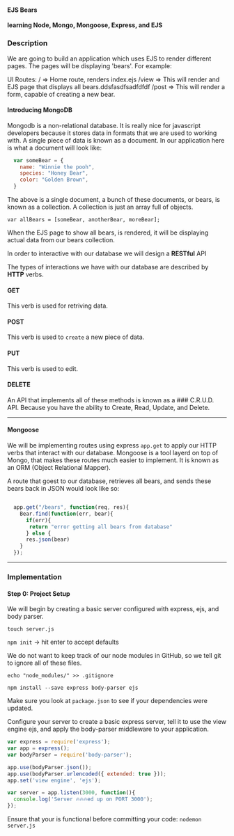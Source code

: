 #### EJS Bears

__learning Node, Mongo, Mongoose, Express, and EJS__

### Description
We are going to build an application which uses EJS to render different pages. The pages will be displaying 'bears'.
For example:

UI Routes:
/ => Home route, renders index.ejs
/view => This will render and EJS page that displays all bears.ddsfasdfsadfdfdf
/post => This will render a form, capable of creating a new bear.

#### Introducing MongoDB

Mongodb is a non-relational database. It is really nice for javascript developers because it stores data in formats that we are used to working with. A single piece of data is known as a document. In our application here is what a document will look like:

```js
  var someBear = {
    name: "Winnie the pooh",
    species: "Honey Bear",
    color: "Golden Brown",
  }
```
The above is a single document, a bunch of these documents, or bears, is known as a collection. A collection is just an array full of objects.

`var allBears = [someBear, anotherBear, moreBear];`


When the EJS page to show all bears, is rendered, it will be displaying actual data from our bears collection.

In order to interactive with our database we will design a __RESTful__ API

The types of interactions we have with our database are described by __HTTP__ verbs.

#### GET
This verb is used for retriving data.

#### POST
This verb is used to `create` a new piece of data.

#### PUT
This verb is used to edit.

#### DELETE
An API that implements all of these methods is known as a ### C.R.U.D. API. Because you have the ability to Create, Read, Update, and Delete.

----
#### Mongoose
We will be implementing routes using express `app.get` to apply our HTTP verbs that interact with our database. Mongoose is a tool layerd on top of Mongo, that makes these routes much easier to implement. It is known as an ORM (Object Relational Mapper).

A route that goest to our database, retrieves all bears, and sends these bears back in JSON would look like so:

```js

  app.get("/bears", function(req, res){
    Bear.find(function(err, bear){
      if(err){
       return "error getting all bears from database"
      } else {
      res.json(bear)
    }
  });

```
----


### Implementation

#### Step 0: Project Setup

We will begin by creating a basic server configured with express, ejs, and body parser.

`touch server.js`

`npm init` -> hit enter to accept defaults

We do not want to keep track of our node modules in GitHub, so we tell git to ignore all of these files.

`echo "node_modules/" >> .gitignore`

`npm install --save express body-parser ejs`

Make sure you look at `package.json` to see if your dependencies were updated.

Configure your server to create a basic express server, tell it to use the view engine ejs, and apply the body-parser middleware to your application.

```js
var express = require('express');
var app = express();
var bodyParser = require('body-parser');

app.use(bodyParser.json());
app.use(bodyParser.urlencoded({ extended: true }));
app.set('view engine', 'ejs');

var server = app.listen(3000, function(){
  console.log('Server 🔥🔥🔥ed up on PORT 3000');
});

```

Ensure that your is functional before committing your code:
`nodemon server.js`
